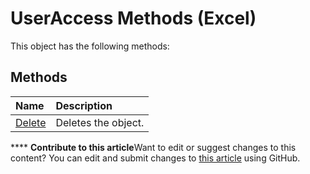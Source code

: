 
# UserAccess Methods (Excel)
This object has the following methods:

## Methods



|**Name**|**Description**|
|:-----|:-----|
| [Delete](4c064fb7-3d22-0471-71d2-403976eb8d5d.md)|Deletes the object.|

****   **Contribute to this article**Want to edit or suggest changes to this content? You can edit and submit changes to  [this article](https://github.com/jhershey00/VBA_Excel_Test/OpenXMLCon/articles/bbf6cce3-8b52-4c2a-8eb3-0f9b9247ab20.md) using GitHub.


